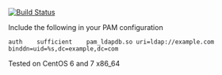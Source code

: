 [![Build Status](https://travis-ci.org/rmbreak/pam_ldapdb.svg?branch=master)](https://travis-ci.org/rmbreak/pam_ldapdb)

Include the following in your PAM configuration

    auth    sufficient    pam_ldapdb.so uri=ldap://example.com binddn=uid=%s,dc=example,dc=com

Tested on CentOS 6 and 7 x86_64
